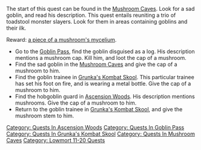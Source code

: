 The start of this quest can be found in the [Mushroom
Caves](:Category:Mushroom_Caves "wikilink"). Look for a sad goblin, and
read his description. This quest entails reuniting a trio of toadstool
monster slayers. Look for them in areas containing goblins and their
ilk.

Reward: [a piece of a mushroom's
mycelium](Mushroom's_Mycelium "wikilink").

<spoiler text="Click here for quest spoilers:">

-   Go to the [Goblin Pass](:Category:Goblin_Pass "wikilink"), find the
    goblin disguised as a log. His description mentions a mushroom cap.
    Kill him, and loot the cap of a mushroom.
-   Find the sad goblin in the [Mushroom
    Caves](:Category:Mushroom_Caves "wikilink") and give the cap of a
    mushroom to him.
-   Find the goblin trainee in [Grunka's Kombat
    Skool](:Category:Grunka's_Kombat_Skool "wikilink"). This particular
    trainee has set his foot on fire, and is wearing a metal bottle.
    Give the cap of a mushroom to him.
-   Find the hobgoblin guard in [Ascension
    Woods](:Category:Ascension_Woods "wikilink"). His description
    mentions mushrooms. Give the cap of a mushroom to him.
-   Return to the goblin trainee in [Grunka's Kombat
    Skool](:Category:Grunka's_Kombat_Skool "wikilink"), and give the
    mushroom stem to him.

</spoiler>

[Category: Quests In Ascension
Woods](Category:_Quests_In_Ascension_Woods "wikilink") [Category: Quests
In Goblin Pass](Category:_Quests_In_Goblin_Pass "wikilink") [Category:
Quests In Grunka's Kombat
Skool](Category:_Quests_In_Grunka's_Kombat_Skool "wikilink") [Category:
Quests In Mushroom Caves](Category:_Quests_In_Mushroom_Caves "wikilink")
[Category: Lowmort 11-20
Quests](Category:_Lowmort_11-20_Quests "wikilink")
